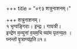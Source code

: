 +++
title = "०९३ शत्रुनाशनम्।"

+++
शत्रुनाशनम्।  
१ भृग्वङ्गिराः। इन्द्रः। गायत्री।  
इन्द्रे॑ण म॒न्युना॑ व॒यम॒भि ष्या॑म पृतन्य॒तः ।  
घ्नन्तो॑ वृ॒त्राण्य॑प्र॒ति॥१॥